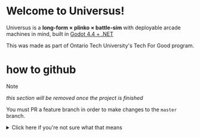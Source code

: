 # Welcome to Universus!

Universus is a **long-form × plinko × battle-sim** with deployable arcade machines in mind, built in [Godot 4.4 + .NET](https://godotengine.org/download/)

This was made as part of Ontario Tech University's Tech For Good program.


# how to github

> [!NOTE]
> *this section will be removed once the project is finished*

You must PR a feature branch in order to make changes to the `master` branch.

<details>
<summary>Click here if you're not sure what that means</summary>

Since we have lots of people working on this project, it would be a pretty big
headache if we all could push directly to the `master` branch 😅

To solve this issue, pushing to `master` is **🚫blocked**, and can only be committed
to via pull requests (PRs):

> Git commands are written below, but you can easily follow with the GitHub Desktop
> interface

<br/>

1. **Create and move to a new branch**

```sh
# the "feature/" part is not required, but it's one way to tell what the
# intention of the branch is (feature, bugfix, etc).

git checkout -b 'feature/mycoolfeature'  
```

<br/>

2. **Commit and push all your changes to that branch**

```sh
git add .
git commit -m 'biggest commit'
git push
```

> Since this is your branch, do whatever you want to it! Force-push, rebase, etc.

<br/>

3. **Create a PR!**

> 🚨 IMPORTANT: At this stage, your branch should run **perfectly fine with no errors**. 

Go to the GitHub repo in the browser and navigate to "Pull Requests > New Pull Request"

You can optionally (but should) include information about what the PR is about inside the description

GitHub will tell you if there are any conflicts that will arise as a result of a hypothetical 
merge with the `master` branch. Use this to fix those conflicts!

<br/>

4. **Get a buddy**

Someone else must approve your PR before getting it merged to `master`.
Get someone from your field to review it for you.

If you're the one reviewing, you can navigate to their feature branch to ensure everything is
A-OK!

<br/>

5. **Profit!**

</details>
